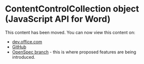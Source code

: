 # ContentControlCollection object (JavaScript API for Word)

This content has been moved. You can now view this content on:
* [dev.office.com](http://dev.office.com/reference/add-ins/word/contentcontrolcollection?product=word)
* [GitHub](../../reference/word/contentcontrolcollection.md)
* [OpenSpec branch](https://github.com/OfficeDev/office-js-docs/blob/WordJs_1.3_Openspec/word/word-add-ins-javascript-reference/contentcontrolcollection.md) - this is where proposed features are being introduced.